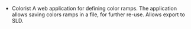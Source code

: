 * Colorist
A web application for defining color ramps.
The application allows saving colors ramps in a file, for further re-use.
Allows export to SLD.